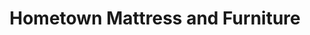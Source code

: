 ---
title: "Hometown Mattress and Furniture"
url: /laurens/hometown-mattress-and-furniture/
shop: furniture
---